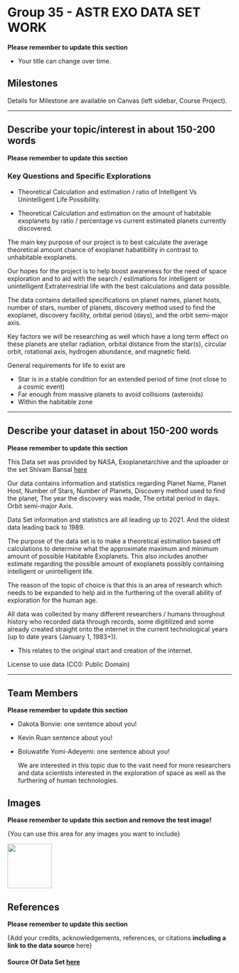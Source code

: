 # Group 35 - ASTR EXO DATA SET WORK

**Please remember to update this section**

- Your title can change over time.

## Milestones

Details for Milestone are available on Canvas (left sidebar, Course Project).

---

## Describe your topic/interest in about 150-200 words

**Please remember to update this section**


### Key Questions and Specific Explorations

- Theoretical Calculation and estimation / ratio of Intelligent Vs Unintelligent Life Possibility.

- Theoretical Calculation and estimation on the amount of habitable exoplanets by ratio / percentage vs current estimated planets currently discovered.

The main key purpose of our project is to best calculate the average theoretical amount chance of exoplanet habatibility in contrast to unhabitable exoplanets. 

Our hopes for the project is to help boost awareness for the need of space exploration and to aid with the search / estimations for intelligent or unintelligent Extraterrestrial life with the best calculations and data possible.

The data contains detailled specifications on planet names, planet  hosts, number of stars, number of planets, discovery method used to find the exoplanet, discovery facility, orbital period (days), and the orbit semi-major axis.

Key factors we will be researching as well which have a long term effect on these planets are stellar radiation, orbital distance from the star(s), circular orbit, rotational axis, hydrogen abundance, and magnetic field.

General requirements for life to exist are
- Star is in a stable condition for an extended period of time (not close to a cosmic event)
- Far enough from massive planets to avoid collisions (asteroids)
- Within the habitable zone


---

## Describe your dataset in about 150-200 words

**Please remember to update this section**


This Data set was provided by NASA, Exoplanetarchive and the uploader or the set Shivam Bansal [here](kaggle.com)

Our data contains information and statistics regarding Planet Name, Planet Host, Number of Stars, Number of Planets, Discovery method used to find the planet, The year the discovery was made, The orbital period in days. Orbit semi-major Axis. 

Data Set information and statistics are all leading up to 2021. And the oldest data leading back to 1989. 

The purpose of the data set is to make a theoretical estimation based off calculations to determine what the approximate maximum and minimum amount of possible Habitable Exoplanets. This also includes another estimate regarding the possible amount of exoplanets possibly containing intelligent or unintelligent life.

The reason of the topic of choice is that this is an area of research which needs to be expanded to help aid in the furthering of the overall ability of exploration for the human age.

All data was collected by many different researchers / humans throughout history who recorded data through records, some digitilized and some already created straight onto the internet in the current technological years (up to date years (January 1, 1983+)). 
- This relates to the original start and creation of the internet.

License to use data (CC0: Public Domain)

---



## Team Members

**Please remember to update this section**

- Dakota Bonvie: one sentence about you!
- Kevin Ruan sentence about you!
- Boluwatife Yomi-Adeyemi: one sentence about you!

    We are interested in this topic due to the vast need for more researchers and data scientists interested in the exploration of space as well as the furthering of human technologies.


## Images

**Please remember to update this section and remove the test image!**

{You can use this area for any images you want to include}

<img src ="" width="100px">

## References

**Please remember to update this section**

{Add your credits, acknowledgements, references, or citations **including a link to the data source** here}

#### Source Of Data Set [here](https://www.kaggle.com/datasets/shivamb/all-exoplanets-dataset?resource=download)

